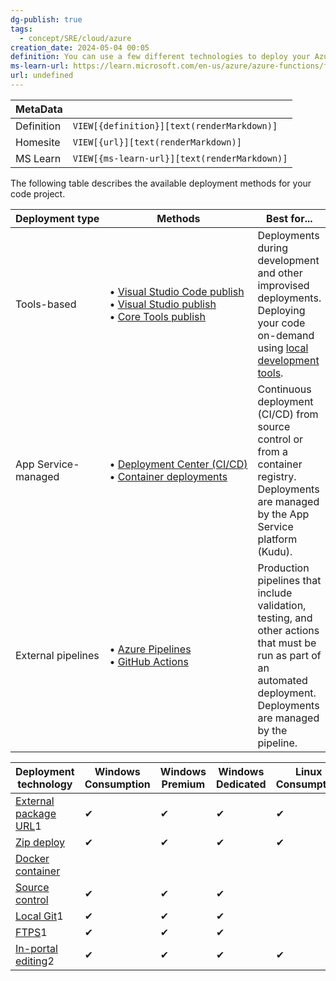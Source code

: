 ```yaml
---
dg-publish: true
tags:
  - concept/SRE/cloud/azure
creation_date: 2024-05-04 00:05
definition: You can use a few different technologies to deploy your Azure Functions project code to Azure.
ms-learn-url: https://learn.microsoft.com/en-us/azure/azure-functions/functions-deployment-technologies?tabs=windows
url: undefined
---
```

| MetaData   |                                              |
| ---------- | -------------------------------------------- |
| Definition | `VIEW[{definition}][text(renderMarkdown)]`   |
| Homesite   | `VIEW[{url}][text(renderMarkdown)]`          |
| MS Learn   | `VIEW[{ms-learn-url}][text(renderMarkdown)]` |

The following table describes the available deployment methods for your code project.

|Deployment type|Methods|Best for...|
|---|---|---|
|Tools-based|• [Visual Studio Code publish](https://learn.microsoft.com/en-us/azure/azure-functions/functions-develop-vs-code#publish-to-azure)  <br>• [Visual Studio publish](https://learn.microsoft.com/en-us/azure/azure-functions/functions-develop-vs#publish-to-azure)  <br>• [Core Tools publish](https://learn.microsoft.com/en-us/azure/azure-functions/functions-run-local#publish)|Deployments during development and other improvised deployments. Deploying your code on-demand using [local development tools](https://learn.microsoft.com/en-us/azure/azure-functions/functions-develop-local#local-development-environments).|
|App Service-managed|• [Deployment Center (CI/CD)](https://learn.microsoft.com/en-us/azure/azure-functions/functions-continuous-deployment)  <br>• [Container deployments](https://learn.microsoft.com/en-us/azure/azure-functions/functions-how-to-custom-container#enable-continuous-deployment-to-azure)|Continuous deployment (CI/CD) from source control or from a container registry. Deployments are managed by the App Service platform (Kudu).|
|External pipelines|• [Azure Pipelines](https://learn.microsoft.com/en-us/azure/azure-functions/functions-how-to-azure-devops)  <br>• [GitHub Actions](https://learn.microsoft.com/en-us/azure/azure-functions/functions-how-to-github-actions)|Production pipelines that include validation, testing, and other actions that must be run as part of an automated deployment. Deployments are managed by the pipeline.|

|Deployment technology|Windows Consumption|Windows Premium|Windows Dedicated|Linux Consumption|Linux Premium|Linux Dedicated|
|---|---|---|---|---|---|---|
|[External package URL](https://learn.microsoft.com/en-us/azure/azure-functions/functions-deployment-technologies?tabs=windows#external-package-url)1|✔|✔|✔|✔|✔|✔|
|[Zip deploy](https://learn.microsoft.com/en-us/azure/azure-functions/functions-deployment-technologies?tabs=windows#zip-deploy)|✔|✔|✔|✔|✔|✔|
|[Docker container](https://learn.microsoft.com/en-us/azure/azure-functions/functions-deployment-technologies?tabs=windows#docker-container)|||||✔|✔|
|[Source control](https://learn.microsoft.com/en-us/azure/azure-functions/functions-deployment-technologies?tabs=windows#source-control)|✔|✔|✔||✔|✔|
|[Local Git](https://learn.microsoft.com/en-us/azure/azure-functions/functions-deployment-technologies?tabs=windows#local-git)1|✔|✔|✔||✔|✔|
|[FTPS](https://learn.microsoft.com/en-us/azure/azure-functions/functions-deployment-technologies?tabs=windows#ftps)1|✔|✔|✔||✔|✔|
|[In-portal editing](https://learn.microsoft.com/en-us/azure/azure-functions/functions-deployment-technologies?tabs=windows#portal-editing)2|✔|✔|✔|✔|✔|✔|